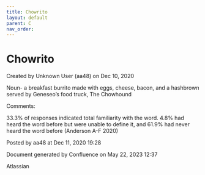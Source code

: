```yaml
---
title: Chowrito
layout: default
parent: C
nav_order:
---
```


# Chowrito

Created by  Unknown User (aa48) on Dec 10, 2020

Noun- a breakfast burrito made with eggs, cheese, bacon, and a hashbrown served by Geneseo’s food truck, The Chowhound

Comments:

33.3% of responses indicated total familiarity with the word. 4.8% had heard the word before but were unable to define it, and 61.9% had never heard the word before (Anderson A-F 2020)

Posted by aa48 at Dec 11, 2020 19:28

Document generated by Confluence on May 22, 2023 12:37

Atlassian
